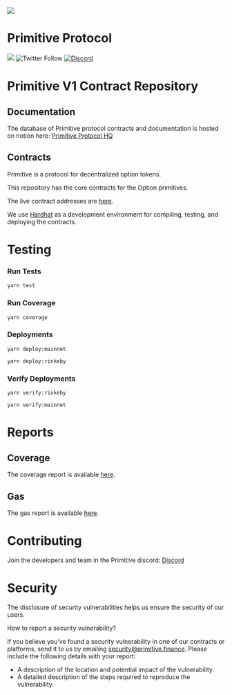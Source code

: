 ![](https://raw.githubusercontent.com/primitivefinance/primitive-frontend/develop/src/icons/primitivebannersvg.svg)

# Primitive Protocol

[![](https://img.shields.io/github/stars/primitivefinance/primitive-v1?style=social)](https://img.shields.io/github/stars/primitivefinance/primitive-contracts?style=social)
![Twitter Follow](https://img.shields.io/twitter/follow/primitivefi?style=social)
[![Discord](https://img.shields.io/discord/168831573876015105.svg?label=&logo=discord&logoColor=ffffff&color=7389D8&labelColor=6A7EC2)](https://discord.gg/rzRwJ4K)

# Primitive V1 Contract Repository

## Documentation

The database of Primitive protocol contracts and documentation is hosted on notion here: [Primitive Protocol HQ](https://www.notion.so/primitivefi/Primitive-Protocol-HQ-fc081b939bb04e2a90ccaebf36faa78e)

## Contracts

Primitive is a protocol for decentralized option tokens.

This repository has the core contracts for the Option primitives.

The live contract addresses are [here](https://www.notion.so/primitivefi/dc3b883ff9d94044b6738701b2826f7a?v=9e56507d430d4f4fb1939242cfb23736).

We use [Hardhat](https://hardhat.org) as a development environment for compiling, testing, and deploying the contracts.

# Testing

### Run Tests

`yarn test`

### Run Coverage

`yarn coverage`

### Deployments

`yarn deploy:mainnet`

`yarn deploy:rinkeby`

### Verify Deployments

`yarn verify:rinkeby`

`yarn verify:mainnet`

# Reports

## Coverage
The coverage report is available [here](https://www.notion.so/primitivefi/Coverage-Report-b49c6f99571c4307aa78c9a0c0175ca2).

## Gas
The gas report is available [here](https://www.notion.so/primitivefi/Gas-Report-9d89c906edec48ec9c4afe6209277f19).

# Contributing

Join the developers and team in the Primitive discord: [Discord](https://discord.gg/JBM6APT)

# Security

The disclosure of security vulnerabilities helps us ensure the security of our users.

How to report a security vulnerability?

If you believe you’ve found a security vulnerability in one of our contracts or platforms, send it to us by emailing [security@primitive.finance](mailto:security@primitive.finance). Please include the following details with your report:

- A description of the location and potential impact of the vulnerability.
- A detailed description of the steps required to reproduce the vulnerability.


